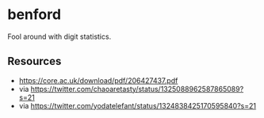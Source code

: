 # benford
Fool around with digit statistics.

## Resources
- https://core.ac.uk/download/pdf/206427437.pdf
- via https://twitter.com/chaoaretasty/status/1325088962587865089?s=21
- via https://twitter.com/yodatelefant/status/1324838425170595840?s=21

